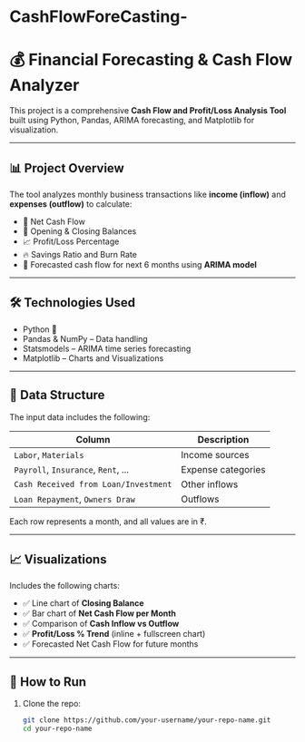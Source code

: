 # CashFlowForeCasting-
# 💰 Financial Forecasting & Cash Flow Analyzer

This project is a comprehensive **Cash Flow and Profit/Loss Analysis Tool** built using Python, Pandas, ARIMA forecasting, and Matplotlib for visualization.

---

## 📊 Project Overview

The tool analyzes monthly business transactions like **income (inflow)** and **expenses (outflow)** to calculate:

- 💸 Net Cash Flow  
- 🧾 Opening & Closing Balances  
- 📈 Profit/Loss Percentage  
- 🔥 Savings Ratio and Burn Rate  
- 🔮 Forecasted cash flow for next 6 months using **ARIMA model**

---

## 🛠️ Technologies Used

- Python 🐍
- Pandas & NumPy – Data handling
- Statsmodels – ARIMA time series forecasting
- Matplotlib – Charts and Visualizations

---

## 📂 Data Structure

The input data includes the following:

| Column | Description |
|--------|-------------|
| `Labor`, `Materials` | Income sources |
| `Payroll`, `Insurance`, `Rent`, ... | Expense categories |
| `Cash Received from Loan/Investment` | Other inflows |
| `Loan Repayment`, `Owners Draw` | Outflows |

Each row represents a month, and all values are in ₹.

---

## 📈 Visualizations

Includes the following charts:

- ✅ Line chart of **Closing Balance**
- ✅ Bar chart of **Net Cash Flow per Month**
- ✅ Comparison of **Cash Inflow vs Outflow**
- ✅ **Profit/Loss % Trend** (inline + fullscreen chart)
- ✅ Forecasted Net Cash Flow for future months

---

## 🚀 How to Run

1. Clone the repo:
   ```bash
   git clone https://github.com/your-username/your-repo-name.git
   cd your-repo-name
